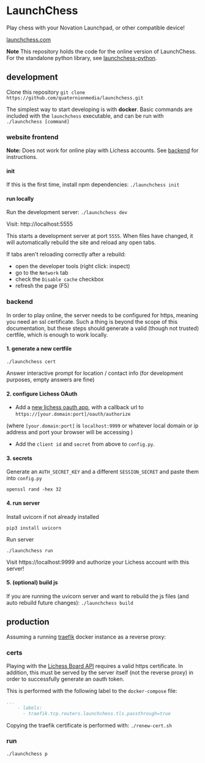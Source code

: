 # LaunchChess

Play chess with your Novation Launchpad, or other compatible device!

[launchchess.com](https://launchchess.com)

**Note** This repository holds the code for the online version of LaunchChess. For the standalone python library, see [launchchess-python](https://github.com/quaternionmedia/launchchess-python).

## development
Clone this repository
`git clone https://github.com/quaternionmedia/launchchess.git`

The simplest way to start developing is with **docker**. Basic commands are included with the `launchchess` executable, and can be run with `./launchchess [command]`

### website frontend
**Note:** Does not work for online play with Lichess accounts. See [backend](#backend) for instructions.

#### init
If this is the first time, install npm dependencies:
`./launchchess init`

#### run locally
Run the development server:
`./launchchess dev`

Visit: http://localhost:5555

This starts a development server at port `5555`. When files have changed, it will automatically rebuild the site and reload any open tabs.

If tabs aren't reloading correctly after a rebuild:
- open the developer tools (right click: inspect)
- go to the `Network` tab
- check the `Disable cache` checkbox
- refresh the page (F5)


### backend
In order to play online, the server needs to be configured for https, meaning you need an ssl certificate. Such a thing is beyond the scope of this documentation, but these steps should generate a valid (though not trusted) certfile, which is enough to work locally.

#### 1. generate a new certfile

`./launchchess cert`

Answer interactive prompt for location / contact info (for development purposes, empty answers are fine)

#### 2. configure Lichess OAuth
- Add a [new lichess oauth app](https://lichess.org/account/oauth/app), with a callback url to `https://[your.domain:port]/oauth/authorize`


(where `[your.domain:port]` is `localhost:9999` or whatever local domain or ip address and port your browser will be accessing )

- Add the `client id` and `secret` from above to `config.py`.


#### 3. secrets
Generate an `AUTH_SECRET_KEY` and a different `SESSION_SECRET` and  paste them into `config.py`

`openssl rand -hex 32`


#### 4. run server
Install uvicorn if not already installed

`pip3 install uvicorn`

Run server

`./launchchess run`

Visit https://localhost:9999 and authorize your Lichess account with this server!

#### 5. (optional) build js
If you are running the uvicorn server and want to rebuild the js files (and auto rebuild future changes):
`./launchchess build`

## production
Assuming a running [traefik](https://traefik.io/traefik/) docker instance as a reverse proxy:

### certs
Playing with the [Lichess Board API](https://lichess.org/api#tag/Board) requires a valid https certificate. In addition, this must be served by the server itself (not the reverse proxy) in order to successfully generate an oauth token. 

This is performed with the following label to the `docker-compose` file:
``` yml
...
    - labels:
      - traefik.tcp.routers.launchchess.tls.passthrough=true
```

Copying the traefik certificate is performed with:
`./renew-cert.sh`

### run
`./launchchess p`
